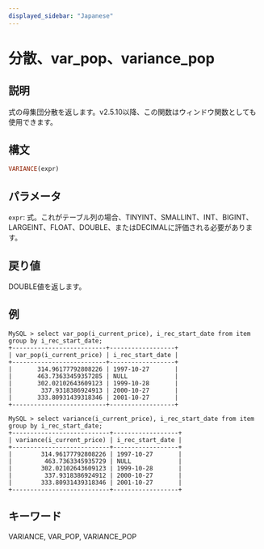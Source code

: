 ```yaml
---
displayed_sidebar: "Japanese"
---
```


# 分散、var_pop、variance_pop

## 説明

式の母集団分散を返します。v2.5.10以降、この関数はウィンドウ関数としても使用できます。

## 構文

```Haskell
VARIANCE(expr)
```

## パラメータ

`expr`: 式。これがテーブル列の場合、TINYINT、SMALLINT、INT、BIGINT、LARGEINT、FLOAT、DOUBLE、またはDECIMALに評価される必要があります。

## 戻り値

DOUBLE値を返します。

## 例

```plaintext
MySQL > select var_pop(i_current_price), i_rec_start_date from item group by i_rec_start_date;
+--------------------------+------------------+
| var_pop(i_current_price) | i_rec_start_date |
+--------------------------+------------------+
|       314.96177792808226 | 1997-10-27       |
|       463.73633459357285 | NULL             |
|       302.02102643609123 | 1999-10-28       |
|        337.9318386924913 | 2000-10-27       |
|       333.80931439318346 | 2001-10-27       |
+--------------------------+------------------+

MySQL > select variance(i_current_price), i_rec_start_date from item group by i_rec_start_date;
+---------------------------+------------------+
| variance(i_current_price) | i_rec_start_date |
+---------------------------+------------------+
|        314.96177792808226 | 1997-10-27       |
|         463.7363345935729 | NULL             |
|        302.02102643609123 | 1999-10-28       |
|         337.9318386924912 | 2000-10-27       |
|        333.80931439318346 | 2001-10-27       |
+---------------------------+------------------+
```

## キーワード

VARIANCE, VAR_POP, VARIANCE_POP